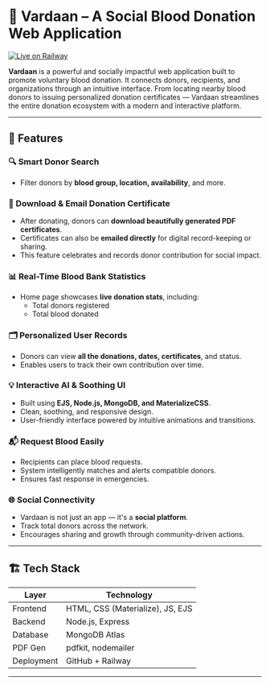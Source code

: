 # 🌟 Vardaan – A Social Blood Donation Web Application
[![Live on Railway](https://img.shields.io/badge/Live%20Demo-Railway-green?style=for-the-badge&logo=railway)](https://web-production-6e8bd.up.railway.app/)

**Vardaan** is a powerful and socially impactful web application built to promote voluntary blood donation. It connects donors, recipients, and organizations through an intuitive interface. From locating nearby blood donors to issuing personalized donation certificates — Vardaan streamlines the entire donation ecosystem with a modern and interactive platform.



---

## 🚀 Features

### 🔍 Smart Donor Search
- Filter donors by **blood group, location, availability**, and more.


### 🧾 Download & Email Donation Certificate
- After donating, donors can **download beautifully generated PDF certificates**.
- Certificates can also be **emailed directly** for digital record-keeping or sharing.
- This feature celebrates and records donor contribution for social impact.

### 📊 Real-Time Blood Bank Statistics
- Home page showcases **live donation stats**, including:
  - Total donors registered
  - Total blood donated
  
### 🗂️ Personalized User Records
- Donors can view **all the donations, dates, certificates**, and status.
- Enables users to track their own contribution over time.

### 💡 Interactive AI & Soothing UI
- Built using **EJS, Node.js, MongoDB, and MaterializeCSS**.
- Clean, soothing, and responsive design.
- User-friendly interface powered by intuitive animations and transitions.

### 📬 Request Blood Easily
- Recipients can place blood requests.
- System intelligently matches and alerts compatible donors.
- Ensures fast response in emergencies.

### 🌐 Social Connectivity
- Vardaan is not just an app — it's a **social platform**.
- Track total donors across the network.
- Encourages sharing and growth through community-driven actions.

---

## 🏗️ Tech Stack

| Layer         | Technology         |
|--------------|--------------------|
| Frontend     | HTML, CSS (Materialize), JS, EJS |
| Backend      | Node.js, Express    |
| Database     | MongoDB Atlas       |
| PDF Gen      | pdfkit, nodemailer  |
| Deployment   | GitHub + Railway    |

---




